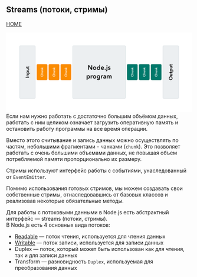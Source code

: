 ## Streams (потоки, стримы)
[HOME](../../README.md)

![stream schema](../images/stream-schema.png)
Если нам нужно работать с достаточно большим объёмом данных, работать с ним целиком означает загрузить оперативную память и остановить работу программы на все время операции.

Вместо этого считывание и запись данных можно осуществлять по частям, небольшими фрагментами - чанками (`chunk`). Это позволяет работать с очень большими объемами данных, не повышая объем потребляемой памяти пропорционально их размеру.

Стримы используют интерфейс работы с событиями, унаследованный от `EventEmitter`.

Помимо использования готовых стримов, мы можем создавать свои собственные стримы, отнаследовавшись от базовых классов и реализовав некоторые обязательные методы.

Для работы с потоковыми данными в Node.js есть абстрактный интерфейс — streams (потоки, стримы).  
В Node.js есть 4 основных вида потоков:
* [Readable](./stream-readable.md) — поток чтения, используется для чтения данных
* [Writable](./stream-writable.md) — поток записи, используется для записи данных
* Duplex — поток, который может быть использован как для чтения, так и для записи данных
* Transform — разновидность `Duplex`, используемая для преобразования данных